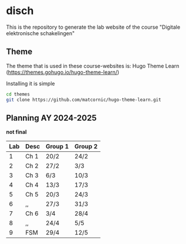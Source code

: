 # disch

This is the repository to generate the lab website of the course "Digitale elektronische schakelingen"

## Theme

The theme that is used in these course-websites is: Hugo Theme Learn (https://themes.gohugo.io/hugo-theme-learn/)

Installing it is simple

```bash
cd themes
git clone https://github.com/matcornic/hugo-theme-learn.git
```

## Planning AY 2024-2025

**not final**

| Lab | Desc | Group 1  | Group 2 |
|---|---|---|---|
| 1 | Ch 1 | 20/2 | 24/2 |
| 2 | Ch 2 | 27/2 | 3/3 |
| 3 | Ch 3 | 6/3 | 10/3 |
| 4 | Ch 4 | 13/3 | 17/3 |
| 5 | Ch 5 | 20/3 | 24/3 |
| 6 | ,, | 27/3 | 31/3 |
| 7 | Ch 6 | 3/4 | 28/4 |
| 8 | ,, | 24/4 | 5/5 |
| 9 | FSM | 29/4 | 12/5 |

